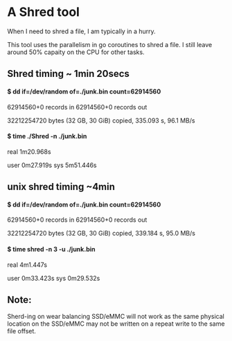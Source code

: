 # A Shred tool

When I need to shred a file, I am typically in a hurry. 

This tool uses the parallelism in go coroutines to shred a file. I still leave around 50% capaity on the CPU for other tasks.

## Shred timing ~  1min 20secs

#### $ dd if=/dev/random of=./junk.bin count=62914560

62914560+0 records in
62914560+0 records out

32212254720 bytes (32 GB, 30 GiB) copied, 335.093 s, 96.1 MB/s

#### $ time ./Shred -n ./junk.bin 

real	1m20.968s

user	0m27.919s
sys	5m51.446s

## unix shred timing ~4min 

#### $ dd if=/dev/random of=./junk.bin count=62914560

62914560+0 records in
62914560+0 records out

32212254720 bytes (32 GB, 30 GiB) copied, 339.184 s, 95.0 MB/s

#### $ time shred -n 3 -u ./junk.bin 

real	4m1.447s

user	0m33.423s
sys	0m29.532s




## Note:
Sherd-ing on wear balancing  SSD/eMMC will not work as the same physical location on the SSD/eMMC may not be written on a repeat write to the same file offset.